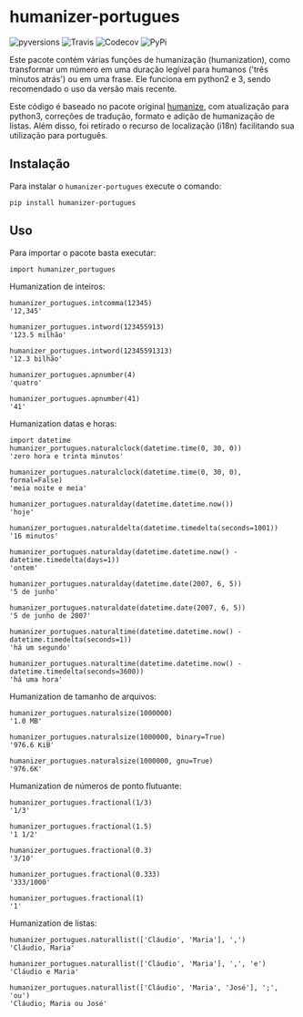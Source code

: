 humanizer-portugues
===================

![pyversions](https://img.shields.io/pypi/pyversions/humanizer-portugues.svg%0A%20:target:%20https://pypi.python.org/pypi/humanizer-portugues%0A%20:alt:%20Python%20versions%20supported)
![Travis](https://api.travis-ci.org/staticdev/humanizer-portugues.svg?branch=master)
![Codecov](https://codecov.io/github/staticdev/humanizer-portugues/badge.svg?branch=master&service=github)
![PyPi](https://badge.fury.io/py/humanizer-portugues.svg)

Este pacote contém várias funções de humanização (humanization), como
transformar um número em uma duração legível para humanos ('três minutos
atrás') ou em uma frase. Ele funciona em python2 e 3, sendo recomendado
o uso da versão mais recente.

Este código é baseado no pacote original
[humanize](https://github.com/jmoiron/humanize), com atualização para
python3, correções de tradução, formato e adição de humanização de
listas. Além disso, foi retirado o recurso de localização (i18n)
facilitando sua utilização para português.

Instalação
----------

Para instalar o `humanizer-portugues` execute o comando:

``` {.sourceCode .sh}
pip install humanizer-portugues
```

Uso
---

Para importar o pacote basta executar:

``` {.sourceCode .python}
import humanizer_portugues
```

Humanization de inteiros:

``` {.sourceCode .python}
humanizer_portugues.intcomma(12345)
'12,345'

humanizer_portugues.intword(123455913)
'123.5 milhão'

humanizer_portugues.intword(12345591313)
'12.3 bilhão'

humanizer_portugues.apnumber(4)
'quatro'

humanizer_portugues.apnumber(41)
'41'
```

Humanization datas e horas:

``` {.sourceCode .python}
import datetime
humanizer_portugues.naturalclock(datetime.time(0, 30, 0))
'zero hora e trinta minutos'

humanizer_portugues.naturalclock(datetime.time(0, 30, 0), formal=False)
'meia noite e meia'

humanizer_portugues.naturalday(datetime.datetime.now())
'hoje'

humanizer_portugues.naturaldelta(datetime.timedelta(seconds=1001))
'16 minutos'

humanizer_portugues.naturalday(datetime.datetime.now() - datetime.timedelta(days=1))
'ontem'

humanizer_portugues.naturalday(datetime.date(2007, 6, 5))
'5 de junho'

humanizer_portugues.naturaldate(datetime.date(2007, 6, 5))
'5 de junho de 2007'

humanizer_portugues.naturaltime(datetime.datetime.now() - datetime.timedelta(seconds=1))
'há um segundo'

humanizer_portugues.naturaltime(datetime.datetime.now() - datetime.timedelta(seconds=3600))
'há uma hora'
```

Humanization de tamanho de arquivos:

``` {.sourceCode .python}
humanizer_portugues.naturalsize(1000000)
'1.0 MB'

humanizer_portugues.naturalsize(1000000, binary=True)
'976.6 KiB'

humanizer_portugues.naturalsize(1000000, gnu=True)
'976.6K'
```

Humanization de números de ponto flutuante:

``` {.sourceCode .python}
humanizer_portugues.fractional(1/3)
'1/3'

humanizer_portugues.fractional(1.5)
'1 1/2'

humanizer_portugues.fractional(0.3)
'3/10'

humanizer_portugues.fractional(0.333)
'333/1000'

humanizer_portugues.fractional(1)
'1'
```

Humanization de listas:

``` {.sourceCode .python}
humanizer_portugues.naturallist(['Cláudio', 'Maria'], ',')
'Cláudio, Maria'

humanizer_portugues.naturallist(['Cláudio', 'Maria'], ',', 'e')
'Cláudio e Maria'

humanizer_portugues.naturallist(['Cláudio', 'Maria', 'José'], ';', 'ou')
'Cláudio; Maria ou José'
```
